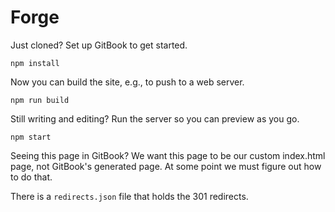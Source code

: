 # Forge

Just cloned? Set up GitBook to get started.

    npm install

Now you can build the site, e.g., to push to a web server.

    npm run build

Still writing and editing? Run the server so you can preview as you go.

    npm start

Seeing this page in GitBook? We want this page to be our custom index.html page, not GitBook's generated page. At some point we must figure out how to do that.

There is a `redirects.json` file that holds the 301 redirects.
